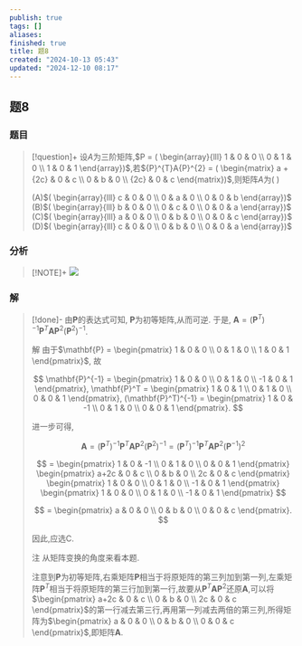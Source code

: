 ```yaml
---
publish: true
tags: []
aliases: 
finished: true
title: 题8
created: "2024-10-13 05:43"
updated: "2024-12-10 08:17"
---
```

## 题8
### 题目
> [!question]+
> 设$A$为三阶矩阵,$P = ( \begin{array}{lll} 1 & 0 & 0 \\ 0 & 1 & 0 \\ 1 & 0 & 1 \end{array})$,若${P}^{T}A{P}^{2} = ( \begin{matrix} a + {2c} & 0 & c \\ 0 & b & 0 \\ {2c} & 0 & c \end{matrix})$,则矩阵$A$为( )
> 
> (A)$( \begin{array}{lll} c & 0 & 0 \\ 0 & a & 0 \\ 0 & 0 & b \end{array})$
> (B)$( \begin{array}{lll} b & 0 & 0 \\ 0 & c & 0 \\ 0 & 0 & a \end{array})$
> (C)$( \begin{array}{lll} a & 0 & 0 \\ 0 & b & 0 \\ 0 & 0 & c \end{array})$
> (D)$( \begin{array}{lll} c & 0 & 0 \\ 0 & b & 0 \\ 0 & 0 & a \end{array})$
### 分析
> [!NOTE]+
> ![](https://img.hwenyi.tech/202412101617091.webp)
### 解
> [!done]-
> 由$\mathbf{P}$的表达式可知, $\mathbf{P}$为初等矩阵,从而可逆. 于是, $\mathbf{A} = (\mathbf{P}^T)^{-1}\mathbf{P}^T\mathbf{A}\mathbf{P}^2(\mathbf{P}^2)^{-1}$.
> 
> 解 由于$\mathbf{P} = \begin{pmatrix} 1 & 0 & 0 \\ 0 & 1 & 0 \\ 1 & 0 & 1 \end{pmatrix}$, 故
> 
> $$
> \mathbf{P}^{-1} = \begin{pmatrix} 1 & 0 & 0 \\ 0 & 1 & 0 \\ -1 & 0 & 1 \end{pmatrix}, \mathbf{P}^T = \begin{pmatrix} 1 & 0 & 1 \\ 0 & 1 & 0 \\ 0 & 0 & 1 \end{pmatrix}, (\mathbf{P}^T)^{-1} = \begin{pmatrix} 1 & 0 & -1 \\ 0 & 1 & 0 \\ 0 & 0 & 1 \end{pmatrix}.
> $$
> 
> 进一步可得,
> 
> $$
> \mathbf{A} = (\mathbf{P}^T)^{-1}\mathbf{P}^T\mathbf{A}\mathbf{P}^2(\mathbf{P}^2)^{-1} = (\mathbf{P}^T)^{-1}\mathbf{P}^T\mathbf{A}\mathbf{P}^2(\mathbf{P}^{-1})^2
> $$
> 
> $$
> = \begin{pmatrix} 1 & 0 & -1 \\ 0 & 1 & 0 \\ 0 & 0 & 1 \end{pmatrix} \begin{pmatrix} a+2c & 0 & c \\ 0 & b & 0 \\ 2c & 0 & c \end{pmatrix} \begin{pmatrix} 1 & 0 & 0 \\ 0 & 1 & 0 \\ -1 & 0 & 1 \end{pmatrix} \begin{pmatrix} 1 & 0 & 0 \\ 0 & 1 & 0 \\ -1 & 0 & 1 \end{pmatrix}
> $$
> 
> $$
> = \begin{pmatrix} a & 0 & 0 \\ 0 & b & 0 \\ 0 & 0 & c \end{pmatrix}.
> $$
> 
> 因此,应选C.
> 
> 注 从矩阵变换的角度来看本题.
> 
> 注意到$\mathbf{P}$为初等矩阵,右乘矩阵$\mathbf{P}$相当于将原矩阵的第三列加到第一列,左乘矩阵$\mathbf{P}^T$相当于将原矩阵的第三行加到第一行,故要从$\mathbf{P}^T\mathbf{A}\mathbf{P}^2$还原$\mathbf{A}$,可以将$\begin{pmatrix} a+2c & 0 & c \\ 0 & b & 0 \\ 2c & 0 & c \end{pmatrix}$的第一行减去第三行,再用第一列减去两倍的第三列,所得矩阵为$\begin{pmatrix} a & 0 & 0 \\ 0 & b & 0 \\ 0 & 0 & c \end{pmatrix}$,即矩阵$\mathbf{A}$.